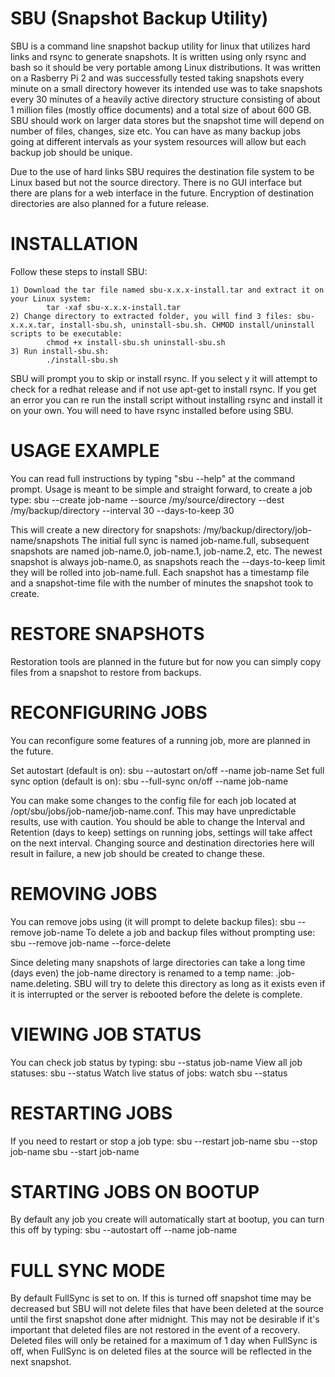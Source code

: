 # SBU (Snapshot Backup Utility)
SBU is a command line snapshot backup utility for linux that utilizes hard links and rsync to generate snapshots. It is written using only rsync and bash so it should be very portable among Linux distributions. It was written on a Rasberry Pi 2 and was successfully tested taking snapshots every minute on a small directory however its intended use was to take snapshots every 30 minutes of a heavily active directory structure consisting of about 1 million files (mostly office documents) and a total size of about 600 GB. SBU should work on larger data stores but the snapshot time will depend on number of files, changes, size etc. You can have as many backup jobs going at different intervals as your system resources will allow but each backup job should be unique.

Due to the use of hard links SBU requires the destination file system to be Linux based but not the source directory. There is no GUI interface but there are plans for a web interface in the future. Encryption of destination directories are also planned for a future release.

# INSTALLATION
Follow these steps to install SBU:

	1) Download the tar file named sbu-x.x.x-install.tar and extract it on your Linux system:
			tar -xaf sbu-x.x.x-install.tar
	2) Change directory to extracted folder, you will find 3 files: sbu-x.x.x.tar, install-sbu.sh, uninstall-sbu.sh. CHMOD install/uninstall scripts to be executable:
			chmod +x install-sbu.sh uninstall-sbu.sh
	3) Run install-sbu.sh:
			./install-sbu.sh

SBU will prompt you to skip or install rsync. If you select y it will attempt to check for a redhat release and if not use apt-get to install rsync. If you get an error you can re run the install script without installing rsync and install it on your own. You will need to have rsync installed before using SBU.

# USAGE EXAMPLE
You can read full instructions by typing "sbu --help" at the command prompt. Usage is meant to be simple and straight forward, to create a job type: 
	sbu --create job-name --source /my/source/directory --dest /my/backup/directory --interval 30 --days-to-keep 30

This will create a new directory for snapshots: /my/backup/directory/job-name/snapshots
The initial full sync is named job-name.full, subsequent snapshots are named job-name.0, job-name.1, job-name.2, etc. The newest snapshot is always job-name.0, as snapshots reach the --days-to-keep limit they will be rolled into job-name.full. Each snapshot has a timestamp file and a snapshot-time file with the number of minutes the snapshot took to create.

# RESTORE SNAPSHOTS
Restoration tools are planned in the future but for now you can simply copy files from a snapshot to restore from backups.

# RECONFIGURING JOBS
You can reconfigure some features of a running job, more are planned in the future.

Set autostart (default is on):
	sbu --autostart on/off --name job-name
Set full sync option (default is on):
	sbu --full-sync on/off --name job-name
		
You can make some changes to the config file for each job located at /opt/sbu/jobs/job-name/job-name.conf. This may have unpredictable results, use with caution. You should be able to change the Interval and Retention (days to keep) settings on running jobs, settings will take affect on the next interval. Changing source and destination directories here will result in failure, a new job should be created to change these.

# REMOVING JOBS
You can remove jobs using (it will prompt to delete backup files): 
	sbu --remove job-name
To delete a job and backup files without prompting use:
	sbu --remove job-name --force-delete
	
Since deleting many snapshots of large directories can take a long time (days even) the job-name directory is renamed to a temp name: .job-name.deleting. SBU will try to delete this directory as long as it exists even if it is interrupted or the server is rebooted before the delete is complete.

# VIEWING JOB STATUS
You can check job status by typing: 
	sbu --status job-name
View all job statuses:
	sbu --status
Watch live status of jobs:
	watch sbu --status

# RESTARTING JOBS
If you need to restart or stop a job type: 
	sbu --restart job-name
	sbu --stop job-name
	sbu --start job-name

# STARTING JOBS ON BOOTUP
By default any job you create will automatically start at bootup, you can turn this off by typing: 
	sbu --autostart off --name job-name

# FULL SYNC MODE
By default FullSync is set to on. If this is turned off snapshot time may be decreased but SBU will not delete files that have been deleted at the source until the first snapshot done after midnight. This may not be desirable if it's important that deleted files are not restored in the event of a recovery. Deleted files will only be retained for a maximum of 1 day when FullSync is off, when FullSync is on deleted files at the source will be reflected in the next snapshot.
